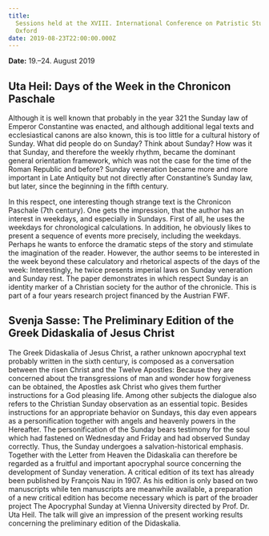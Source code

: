 ```yaml
---
title:
  Sessions held at the XVIII. International Conference on Patristic Studies
  Oxford
date: 2019-08-23T22:00:00.000Z
---
```


**Date:** 19.–24. August 2019

## Uta Heil: Days of the Week in the Chronicon Paschale

Although it is well known that probably in the year 321 the Sunday law of
Emperor Constantine was enacted, and although additional legal texts and
ecclesiastical canons are also known, this is too little for a cultural history
of Sunday. What did people do on Sunday? Think about Sunday? How was it that
Sunday, and therefore the weekly rhythm, became the dominant general orientation
framework, which was not the case for the time of the Roman Republic and before?
Sunday veneration became more and more important in Late Antiquity but not
directly after Constantine’s Sunday law, but later, since the beginning in the
fifth century.

In this respect, one interesting though strange text is the Chronicon Paschale
(7th century). One gets the impression, that the author has an interest in
weekdays, and especially in Sundays. First of all, he uses the weekdays for
chronological calculations. In addition, he obviously likes to present a
sequence of events more precisely, including the weekdays. Perhaps he wants to
enforce the dramatic steps of the story and stimulate the imagination of the
reader. However, the author seems to be interested in the week beyond these
calculatory and rhetorical aspects of the days of the week: Interestingly, he
twice presents imperial laws on Sunday veneration and Sunday rest. The paper
demonstrates in which respect Sunday is an identity marker of a Christian
society for the author of the chronicle. This is part of a four years research
project financed by the Austrian FWF.

## Svenja Sasse: The Preliminary Edition of the Greek Didaskalia of Jesus Christ

The Greek Didaskalia of Jesus Christ, a rather unknown apocryphal text probably
written in the sixth century, is composed as a conversation between the risen
Christ and the Twelve Apostles: Because they are concerned about the
transgressions of man and wonder how forgiveness can be obtained, the Apostles
ask Christ who gives them further instructions for a God pleasing life. Among
other subjects the dialogue also refers to the Christian Sunday observation as
an essential topic. Besides instructions for an appropriate behavior on Sundays,
this day even appears as a personification together with angels and heavenly
powers in the Hereafter. The personification of the Sunday bears testimony for
the soul which had fastened on Wednesday and Friday and had observed Sunday
correctly. Thus, the Sunday undergoes a salvation-historical emphasis. Together
with the Letter from Heaven the Didaskalia can therefore be regarded as a
fruitful and important apocryphal source concerning the development of Sunday
veneration. A critical edition of its text has already been published by
François Nau in 1907. As his edition is only based on two manuscripts while ten
manuscripts are meanwhile available, a preparation of a new critical edition has
become necessary which is part of the broader project The Apocryphal Sunday at
Vienna University directed by Prof. Dr. Uta Heil. The talk will give an
impression of the present working results concerning the preliminary edition of
the Didaskalia.
